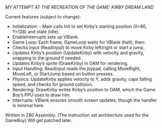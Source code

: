 *MY ATTEMPT AT THE RECREATION OF THE GAME: KIRBY DREAM LAND*

Current features (subject to change):
- Initialization: - Main calls Init to set Kirby’s starting position (X=80, Y=128) and state (idle). 
- EnableInterrupts sets up VBlank.
- Game Loop: Each frame, GameLoop waits for VBlank (halt), then:
- Checks input (ReadInput) to move Kirby left/right or start a jump.
- Updates Kirby’s position (UpdateKirby) with velocity and gravity, snapping to the ground if needed.
- Updates Kirby’s sprite (DrawKirby) in OAM for rendering.
- Input Handling: ReadInput reads the joypad, calling MoveRight, MoveLeft, or StartJump based on button presses.
- Physics: UpdateKirby applies velocity to Y, adds gravity, caps falling speed, and checks for ground collision.
- Rendering: DrawKirby writes Kirby’s position to OAM, which the Game Boy’s PPU uses to draw him.
- Interrupts: VBlank ensures smooth screen updates, though the handler is minimal here.

Written in Z80 Assembly. (The instruction set architecture used for the GameBoy) Will get patched later. 
